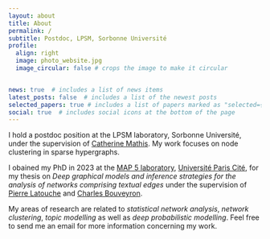 ```yaml
---
layout: about
title: About
permalink: /
subtitle: Postdoc, LPSM, Sorbonne Université
profile:
  align: right
  image: photo_website.jpg
  image_circular: false # crops the image to make it circular


news: true  # includes a list of news items
latest_posts: false  # includes a list of the newest posts
selected_papers: true # includes a list of papers marked as "selected={true}"
social: true  # includes social icons at the bottom of the page
---
```

I hold a postdoc position at the LPSM laboratory, Sorbonne Université, 
under the supervision of [Catherine Mathis](http://cmatias.perso.math.cnrs.fr/).
My work focuses on node clustering in sparse hypergraphs.

I obained my PhD in 2023 at the [MAP 5 laboratory](https://map5.mi.parisdescartes.fr), 
 [Université Paris Cité](https://u-paris.fr/), for my thesis on _Deep graphical models and inference strategies for the analysis of networks comprising textual edges_
under the supervision of [Pierre Latouche](https://lmbp.uca.fr/~latouche/)
and [Charles Bouveyron](https://math.univ-cotedazur.fr/~cbouveyr/). 

My areas of research are related to *statistical network analysis*, *network clustering*,
*topic modelling* as well as *deep probabilistic modelling*. Feel free to send me an email for more information concerning my work.
